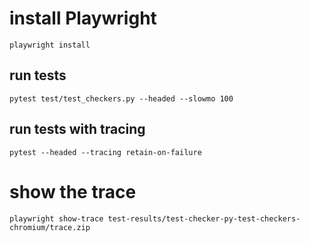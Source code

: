 # install Playwright
```playwright install```

## run tests
```pytest test/test_checkers.py --headed --slowmo 100```

## run tests with tracing
```pytest --headed --tracing retain-on-failure```

# show the trace
```playwright show-trace test-results/test-checker-py-test-checkers-chromium/trace.zip```